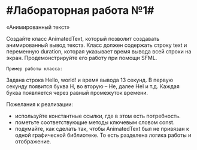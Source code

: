 #Лабораторная работа №1#
======================
«Анимированный текст»

Создайте класс AnimatedText, который позволит создавать анимированный вывод текста. Класс должен содержать строку text и переменную duration, которая указывает время вывода всей строки на экран.
Продемонстрируйте его работу при помощи SFML.

	Пример работы класса:

Задана строка Hello, world! и время вывода 13 секунд. В первую секунду появится буква H, во вторую – He, далее Hel и т.д. Каждая буква появляется через равный промежуток времени.


Пожелания к реализации:

- используйте константные ссылки, где в этом есть потребность.
- пометьте соответствующие методы ключевым словом const.
- подумайте, как сделать так, чтобы AnimatedText был не привязан к одной графической библиотеке. То есть разделена логика работы и отображение.
